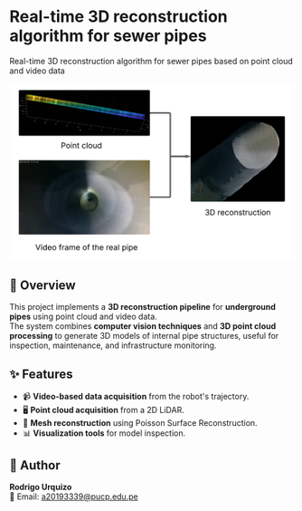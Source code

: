 # Real-time 3D reconstruction algorithm for sewer pipes
Real-time 3D reconstruction algorithm for sewer pipes based on point cloud and video data

![Diagram](diagram.png)

## 📌 Overview  
This project implements a **3D reconstruction pipeline** for **underground pipes** using point cloud and video data.  
The system combines **computer vision techniques** and **3D point cloud processing** to generate 3D models of internal pipe structures, useful for inspection, maintenance, and infrastructure monitoring.  

## ✨ Features  
- 📹 **Video-based data acquisition** from the robot's trajectory.    
- 🖥 **Point cloud acquisition** from a 2D LiDAR.  
- 🧱 **Mesh reconstruction** using Poisson Surface Reconstruction.  
- 📊 **Visualization tools** for model inspection.

## 👤 Author
**Rodrigo Urquizo**  
📧 Email: a20193339@pucp.edu.pe 
